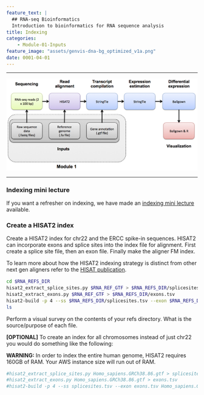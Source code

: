 ```yaml
---
feature_text: |
  ## RNA-seq Bioinformatics
  Introduction to bioinformatics for RNA sequence analysis
title: Indexing
categories:
    - Module-01-Inputs
feature_image: "assets/genvis-dna-bg_optimized_v1a.png"
date: 0001-04-01
---
```


***

![RNA-seq_Flowchart](/assets/module_1/RNA-seq_Flowchart2.png)

***

### Indexing mini lecture
If you want a refresher on indexing, we have made an [indexing mini lecture](https://github.com/griffithlab/rnabio.org/blob/master/assets/lectures/cbw/2025/mini/RNASeq_MiniLecture_01_02_Indexing.pdf) available.

### Create a HISAT2 index
Create a HISAT2 index for chr22 and the ERCC spike-in sequences. HISAT2 can incorporate exons and splice sites into the index file for alignment. First create a splice site file, then an exon file. Finally make the aligner FM index.

To learn more about how the HISAT2 indexing strategy is distinct from other next gen aligners refer to the [HISAT publication](https://www.ncbi.nlm.nih.gov/pubmed/25751142).

```bash
cd $RNA_REFS_DIR
hisat2_extract_splice_sites.py $RNA_REF_GTF > $RNA_REFS_DIR/splicesites.tsv
hisat2_extract_exons.py $RNA_REF_GTF > $RNA_REFS_DIR/exons.tsv
hisat2-build -p 4 --ss $RNA_REFS_DIR/splicesites.tsv --exon $RNA_REFS_DIR/exons.tsv $RNA_REF_FASTA $RNA_REF_INDEX
ls

```

Perform a visual survey on the contents of your refs directory. What is the source/purpose of each file.

**[OPTIONAL]** To create an index for all chromosomes instead of just chr22 you would do something like the following:

**WARNING:** In order to index the entire human genome, HISAT2 requires 160GB of RAM. Your AWS instance size will run out of RAM.

```bash
#hisat2_extract_splice_sites.py Homo_sapiens.GRCh38.86.gtf > splicesites.tsv
#hisat2_extract_exons.py Homo_sapiens.GRCh38.86.gtf > exons.tsv
#hisat2-build -p 4 --ss splicesites.tsv --exon exons.tsv Homo_sapiens.GRCh38.dna_sm.primary_assembly.fa Homo_sapiens.GRCh38.dna_sm.primary_assembly
```
